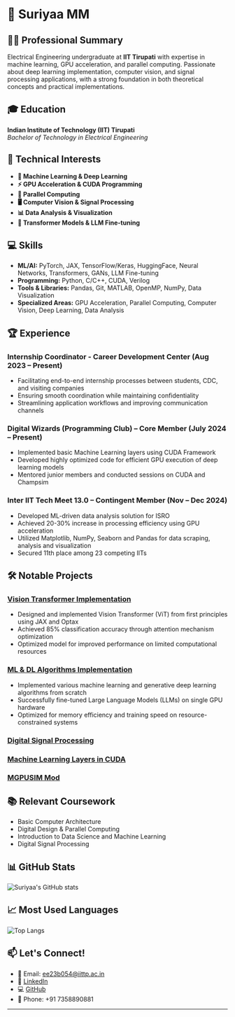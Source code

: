 # 🚀 Suriyaa MM
## 👨‍💻 Professional Summary
Electrical Engineering undergraduate at **IIT Tirupati** with expertise in machine learning, GPU acceleration, and parallel computing. Passionate about deep learning implementation, computer vision, and signal processing applications, with a strong foundation in both theoretical concepts and practical implementations.

## 🎓 Education
**Indian Institute of Technology (IIT) Tirupati**  
*Bachelor of Technology in Electrical Engineering*  

## 🔬 Technical Interests
- **🧠 Machine Learning & Deep Learning**
- **⚡ GPU Acceleration & CUDA Programming**
- **🔄 Parallel Computing**
- **🖥️ Computer Vision & Signal Processing**
- **📊 Data Analysis & Visualization**
- **🤖 Transformer Models & LLM Fine-tuning**

## 💻 Skills
- **ML/AI:** PyTorch, JAX, TensorFlow/Keras, HuggingFace, Neural Networks, Transformers, GANs, LLM Fine-tuning
- **Programming:** Python, C/C++, CUDA, Verilog
- **Tools & Libraries:** Pandas, Git, MATLAB, OpenMP, NumPy, Data Visualization
- **Specialized Areas:** GPU Acceleration, Parallel Computing, Computer Vision, Deep Learning, Data Analysis

## 🏆 Experience
### Internship Coordinator - Career Development Center (Aug 2023 – Present)
- Facilitating end-to-end internship processes between students, CDC, and visiting companies
- Ensuring smooth coordination while maintaining confidentiality
- Streamlining application workflows and improving communication channels

### Digital Wizards (Programming Club) – Core Member (July 2024 – Present)
- Implemented basic Machine Learning layers using CUDA Framework
- Developed highly optimized code for efficient GPU execution of deep learning models
- Mentored junior members and conducted sessions on CUDA and Champsim

### Inter IIT Tech Meet 13.0 – Contingent Member (Nov – Dec 2024)
- Developed ML-driven data analysis solution for ISRO
- Achieved 20-30% increase in processing efficiency using GPU acceleration
- Utilized Matplotlib, NumPy, Seaborn and Pandas for data scraping, analysis and visualization
- Secured 11th place among 23 competing IITs

## 🛠️ Notable Projects
### [Vision Transformer Implementation](https://github.com/SuriyaaMM/VisionTransformer-Jax)
- Designed and implemented Vision Transformer (ViT) from first principles using JAX and Optax
- Achieved 85% classification accuracy through attention mechanism optimization
- Optimized model for improved performance on limited computational resources

### [ML & DL Algorithms Implementation](https://github.com/SuriyaaMM/AIStuff)
- Implemented various machine learning and generative deep learning algorithms from scratch
- Successfully fine-tuned Large Language Models (LLMs) on single GPU hardware
- Optimized for memory efficiency and training speed on resource-constrained systems

### [Digital Signal Processing](https://github.com/SuriyaaMM/EE209P_DigitalSignalProcessingLab)
### [Machine Learning Layers in CUDA](https://github.com/codeclubiittp/Parallel-Computing-GANs)
### [MGPUSIM Mod](https://github.com/SuriyaaMM/mgpusim)

## 📚 Relevant Coursework
- Basic Computer Architecture
- Digital Design & Parallel Computing
- Introduction to Data Science and Machine Learning
- Digital Signal Processing

## 📊 GitHub Stats
![Suriyaa's GitHub stats](https://github-readme-stats.vercel.app/api?username=SuriyaaMM&show_icons=true&theme=radical)

## 📈 Most Used Languages
![Top Langs](https://github-readme-stats.vercel.app/api/top-langs/?username=SuriyaaMM&layout=compact&theme=radical)

## 📫 Let's Connect!
- 📧 Email: ee23b054@iittp.ac.in
- 🔗 [LinkedIn](https://www.linkedin.com/in/suriyaa-mm-246976284/)
- 💻 [GitHub](https://github.com/SuriyaaMM)
- 📱 Phone: +91 7358890881
---
